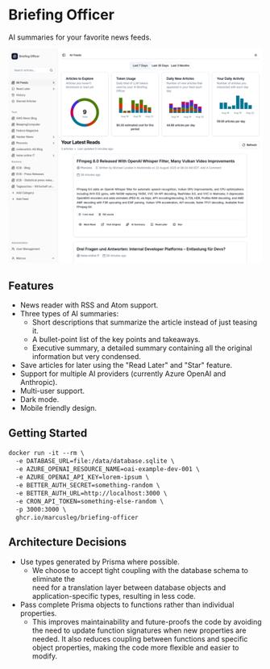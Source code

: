 # Briefing Officer

AI summaries for your favorite news feeds.

![Screenshot of Briefing Officer](./screenshot.png)

## Features

- News reader with RSS and Atom support.
- Three types of AI summaries:
  - Short descriptions that summarize the article instead of just teasing it.
  - A bullet-point list of the key points and takeaways.
  - Executive summary, a detailed summary containing all the original
    information but very condensed.
- Save articles for later using the "Read Later" and "Star" feature.
- Support for multiple AI providers (currently Azure OpenAI and Anthropic).
- Multi-user support.
- Dark mode.
- Mobile friendly design.

## Getting Started

```
docker run -it --rm \
  -e DATABASE_URL=file:/data/database.sqlite \
  -e AZURE_OPENAI_RESOURCE_NAME=oai-example-dev-001 \
  -e AZURE_OPENAI_API_KEY=lorem-ipsum \
  -e BETTER_AUTH_SECRET=something-random \
  -e BETTER_AUTH_URL=http://localhost:3000 \
  -e CRON_API_TOKEN=something-else-random \
  -p 3000:3000 \
  ghcr.io/marcusleg/briefing-officer
```

## Architecture Decisions

- Use types generated by Prisma where possible.
  - We choose to accept tight coupling with the database schema to eliminate
    the  
    need for a translation layer between database objects and
    application-specific types, resulting in less code.
- Pass complete Prisma objects to functions rather than individual properties.
  - This improves maintainability and future-proofs the code by avoiding the
    need to update function signatures when new properties are needed. It also
    reduces coupling between functions and specific object properties, making
    the code more flexible and easier to modify.
